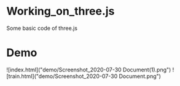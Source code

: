 # Working_on_three.js
Some basic code of three.js


# Demo

![index.html]("demo/Screenshot_2020-07-30 Document(1).png")
![train.html]("demo/Screenshot_2020-07-30 Document.png")
